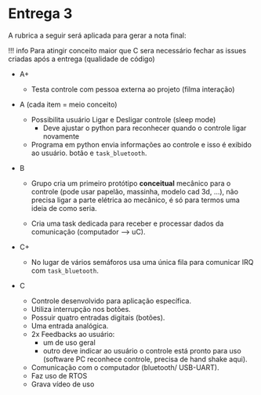 # Entrega 3

<!--
!!! tip
    Ao terminar preencha o forms a seguir:
    
    - https://docs.google.com/forms/d/e/1FAIpQLSfj2rqBALa6MGEMMGdy7IVt1OsZN_r7MKDSlroy0R5WREZ00w/viewform
    
    <iframe src="https://docs.google.com/forms/d/e/1FAIpQLSfj2rqBALa6MGEMMGdy7IVt1OsZN_r7MKDSlroy0R5WREZ00w/viewform?embedded=true" width="640" height="300" frameborder="0" marginheight="0" marginwidth="0">Carregando…</iframe>
-->

A rubrica a seguir será aplicada para gerar a nota final:

!!! info
    Para atingir conceito maior que C sera necessário fechar as issues criadas após a entrega (qualidade de código)

- A+
    - Testa controle com pessoa externa ao projeto (filma interação)
  
- A (cada item = meio conceito)
    - Possibilita usuário Ligar e Desligar controle (sleep mode)
        - Deve ajustar o python para reconhecer quando o controle ligar novamente
    - Programa em python envia informações ao controle e isso é exibido ao usuário.
botão e `task_bluetooth`.
  
- B 
    - Grupo cria um primeiro protótipo **conceitual** mecânico para o controle (pode usar papelão, massinha, modelo cad 3d, ...), não precisa ligar a parte elétrica ao mecânico, é só para termos uma ideia de como seria.
    
    - Cria uma task dedicada para receber e processar dados da comunicação (computador --> uC).
    
- C+
    - No lugar de vários semáforos usa uma única fila para comunicar IRQ com `task_bluetooth`.
  
- C
    - Controle desenvolvido para aplicação específica.
    - Utiliza interrupção nos botões.
    - Possuir quatro entradas digitais (botões).
    - Uma entrada analógica.
    - 2x Feedbacks ao usuário:
        - um de uso geral
        - outro deve indicar ao usuário o controle  está pronto para uso (software PC reconhece controle, precisa de hand shake aqui).
    - Comunicação com o computador (bluetooth/ USB-UART).
    - Faz uso de RTOS 
    - Grava vídeo de uso
